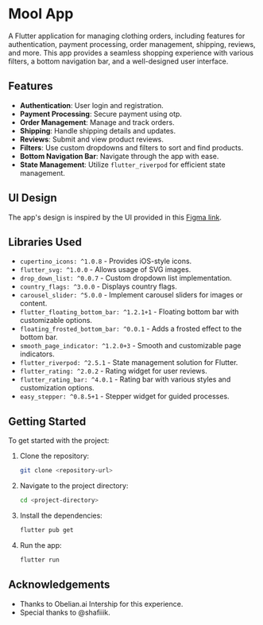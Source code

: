 # Mool App

A Flutter application for managing clothing orders, including features for authentication, payment processing, order management, shipping, reviews, and more. This app provides a seamless shopping experience with various filters, a bottom navigation bar, and a well-designed user interface.

## Features

- **Authentication**: User login and registration.
- **Payment Processing**: Secure payment using otp.
- **Order Management**: Manage and track orders.
- **Shipping**: Handle shipping details and updates.
- **Reviews**: Submit and view product reviews.
- **Filters**: Use custom dropdowns and filters to sort and find products.
- **Bottom Navigation Bar**: Navigate through the app with ease.
- **State Management**: Utilize `flutter_riverpod` for efficient state management.


## UI Design

The app's design is inspired by the UI provided in this [Figma link](https://www.figma.com/design/zozsoJa1TiziwYy8OE9D3i/Mool?node-id=299-937&node-type=frame&t=IPIjRQsIm5kDOiny-0).

## Libraries Used

- `cupertino_icons: ^1.0.8` - Provides iOS-style icons.
- `flutter_svg: ^1.0.0` - Allows usage of SVG images.
- `drop_down_list: ^0.0.7` - Custom dropdown list implementation.
- `country_flags: ^3.0.0` - Displays country flags.
- `carousel_slider: ^5.0.0` - Implement carousel sliders for images or content.
- `flutter_floating_bottom_bar: ^1.2.1+1` - Floating bottom bar with customizable options.
- `floating_frosted_bottom_bar: ^0.0.1` - Adds a frosted effect to the bottom bar.
- `smooth_page_indicator: ^1.2.0+3` - Smooth and customizable page indicators.
- `flutter_riverpod: ^2.5.1` - State management solution for Flutter.
- `flutter_rating: ^2.0.2` - Rating widget for user reviews.
- `flutter_rating_bar: ^4.0.1` - Rating bar with various styles and customization options.
- `easy_stepper: ^0.8.5+1` - Stepper widget for guided processes.

## Getting Started

To get started with the project:

1. Clone the repository:
    ```bash
    git clone <repository-url>
    ```
2. Navigate to the project directory:
    ```bash
    cd <project-directory>
    ```
3. Install the dependencies:
    ```bash
    flutter pub get
    ```
4. Run the app:
    ```bash
    flutter run
    ```




## Acknowledgements

- Thanks to Obelian.ai Intership for this experience.
- Special thanks to @shafiiik.



